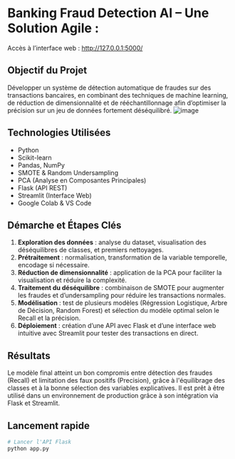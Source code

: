 # Banking Fraud Detection AI – Une Solution Agile :
Accès à l’interface web : http://127.0.0.1:5000/

##  Objectif du Projet
Développer un système de détection automatique de fraudes sur des transactions bancaires, en combinant des techniques de machine learning, de réduction de dimensionnalité et de rééchantillonnage afin d’optimiser la précision sur un jeu de données fortement déséquilibré.
![image](https://github.com/user-attachments/assets/3fc1ca97-e3b7-4698-b4b5-e1aa2ecd1c3b)


##  Technologies Utilisées
- Python
- Scikit-learn
- Pandas, NumPy
- SMOTE & Random Undersampling
- PCA (Analyse en Composantes Principales)
- Flask (API REST)
- Streamlit (Interface Web)
- Google Colab & VS Code


##  Démarche et Étapes Clés
1. **Exploration des données** : analyse du dataset, visualisation des déséquilibres de classes, et premiers nettoyages.
2. **Prétraitement** : normalisation, transformation de la variable temporelle, encodage si nécessaire.
3. **Réduction de dimensionnalité** : application de la PCA pour faciliter la visualisation et réduire la complexité.
4. **Traitement du déséquilibre** : combinaison de SMOTE pour augmenter les fraudes et d’undersampling pour réduire les transactions normales.
5. **Modélisation** : test de plusieurs modèles (Régression Logistique, Arbre de Décision, Random Forest) et sélection du modèle optimal selon le Recall et la précision.
6. **Déploiement** : création d’une API avec Flask et d’une interface web intuitive avec Streamlit pour tester des transactions en direct.

##  Résultats
Le modèle final atteint un bon compromis entre détection des fraudes (Recall) et limitation des faux positifs (Precision), grâce à l'équilibrage des classes et à la bonne sélection des variables explicatives. Il est prêt à être utilisé dans un environnement de production grâce à son intégration via Flask et Streamlit.

##  Lancement rapide
```bash
# Lancer l'API Flask
python app.py

